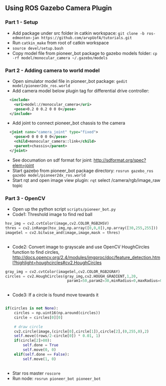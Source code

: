 ## Using ROS Gazebo Camera Plugin

### Part 1 - Setup
- Add package under src folder in catkin workspace: `git clone -b ros-edmonton-jan https://github.com/arvpUofA/tutorials.git`
- Run `catkin_make` from root of catkin workspace
- `source devel/setup.bash`
- Copy model file from pioneer_bot package to gazebo models folder: `cp -rf model/monocular_camera ~/.gazebo/models`

### Part 2 - Adding camera to world model
- Open simulator model file in pioneer_bot package: `gedit model/pioneer2dx_ros.world`
- Add camera model below plugin tag for differential drive controller: 
``` xml
  <include>
    <uri>model://monocular_camera</uri>
    <pose>0.2 0 0.2 0 0 0</pose>
  </include>
```
- Add joint to connect pioneer_bot chassis to the camera
``` xml
  <joint name="camera_joint" type="fixed">
    <pose>0 0 0 0 0 0</pose>
    <child>monocular_camera::link</child>
    <parent>chassis</parent>
  </joint> 
```
- See documation on sdf format for joint: http://sdformat.org/spec?elem=joint
- Start gazebo from pioneer_bot package directory: `rosrun gazebo_ros gazebo model/pioneer2dx_ros.world`
- Start rqt and open image view plugin: `rqt` select /camera/rgb/image_raw topic

### Part 3 - OpenCV 
- Open up the python script `scripts/pioneer_bot.py`
- Code1: Threshold image to find red ball
``` python
hsv_img = cv2.cvtColor(image,cv2.COLOR_RGB2HSV)
thres = cv2.inRange(hsv_img,np.array([0,0,0]),np.array([30,255,255]))
imageSel = cv2.bitwise_and(image,image,mask = thres)
    
```
- Code2: Convert image to grayscale and use OpenCV HoughCircles function to find circles, http://docs.opencv.org/2.4/modules/imgproc/doc/feature_detection.html?highlight=houghcircles#cv2.HoughCircles
``` python
gray_img = cv2.cvtColor(imageSel,cv2.COLOR_RGB2GRAY)
circles = cv2.HoughCircles(gray_img,cv2.HOUGH_GRADIENT,1,20,
                            param1=50,param2=30,minRadius=0,maxRadius=0)
    
```
- Code3: If a circle is found move towards it
```python

if(circles is not None):
    circles = np.uint16(np.around(circles))
    circle = circles[0][0]
           
    # draw circle
    cv2.circle(image,(circle[0],circle[1]),circle[2],(0,255,0),2)
    self.move((rows/2-circle[0]) * 0.01, 1)
    if(circle[2]>80):
        self.done = True
        self.move(0, 0) 
    elif(self.done == False):
        self.move(1, 0)
        
```
- Star ros master `roscore`
- Run node: `rosrun pioneer_bot pioneer_bot`
